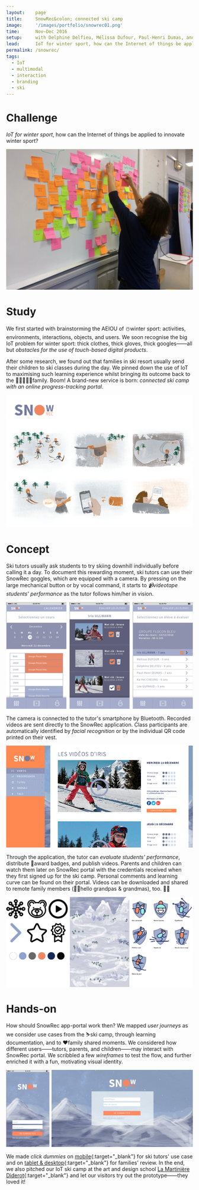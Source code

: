 ```yaml
---
layout:    page
title:     SnowRec&colon; connected ski camp
image:     '/images/portfolio/snowrec01.png'
time:      Nov–Dec 2016
setup:     with Delphine Delfieu, Mélissa Dufour, Paul-Henri Dumas, and Léa Guiraud.
lead:      IoT for winter sport, how can the Internet of things be applied to innovate winter sport?
permalink: /snowrec/
tags:
  - IoT
  - multimodal
  - interaction
  - branding
  - ski
---
```


# Challenge
*IoT for winter sport*, how can the Internet of things be applied to innovate winter sport?

![SnowRec](/images/portfolio/snowrec02b.jpg)

# Study
We first started with brainstorming the AEIOU of ☃️winter sport: activities, environments, interactions, objects, and users. We soon recognise the big IoT problem for winter sport: thick clothes, thick gloves, thick googles——all but *obstacles for the use of touch-based digital products*.

After some research, we found out that families in ski resort usually send their children to ski classes during the day. We pinned down the use of IoT to maximising such learning experience whilst bringing its outcome back to the 🏡👨‍👩‍👧‍👦family. Boom! A brand-new service is born: *connected ski camp with an online progress-tracking portal*.

![SnowRec ski camp, how it functions](/images/portfolio/snowrec-storyboard-1440.jpg)

# Concept
Ski tutors usually ask students to try skiing downhill individually before calling it a day. To document this rewarding moment, ski tutors can use their SnowRec goggles, which are equipped with a camera. By pressing on the large mechanical button or by vocal command, it starts to *📹videotape students' performance* as the tutor follows him/her in vision.

![SnowRec mobile application](/images/portfolio/snowrec-mobile.jpg)

The camera is connected to the tutor's smartphone by Bluetooth. Recorded videos are sent directly to the SnowRec application. Class participants are automatically identified by *facial recognition* or by the individual QR code printed on their vest.

![SnowRec tablet/desktop portal](/images/portfolio/snowrec-desktop.gif)

Through the application, the tutor can *evaluate students' performance*, distribute 🏅award badges, and publish videos. Parents and children can watch them later on SnowRec portal with the credentials received when they first signed up for the ski camp. Personal comments and learning curve can be found on their portal. Videos can be downloaded and shared to remote family members (👋🏼hello grandpas & grandmas), too. 🎉💯

![SnowRec mood board](/images/portfolio/snowrec06.jpg)

# Hands-on
How should SnowRec app-portal work then? We mapped *user journeys* as we consider use cases from the ⛷ski camp, through learning documentation, and to ❤️family shared moments. We considered how different users——tutors, parents, and children——may interact with SnowRec portal. We scribbled a few *wireframes* to test the flow, and further enriched it with a fun, motivating visual identity.

![SnowRec app-portal](/images/portfolio/snowrec07.jpg)

We made *click dummies* on [mobile](http://vghtbq.axshare.com/#g=1&p=connexion){:target="_blank"} for ski tutors' use case and on [tablet & desktop](https://xd.adobe.com/view/4ae14c76-5cb5-495d-9653-da3831bbe80a/){:target="_blank"} for families' review. In the end, we also pitched our IoT ski camp at the art and design school [La Martinière Diderot](http://www.lamartinierediderot.fr/){:target="_blank"} and let our visitors try out the prototype——they loved it!